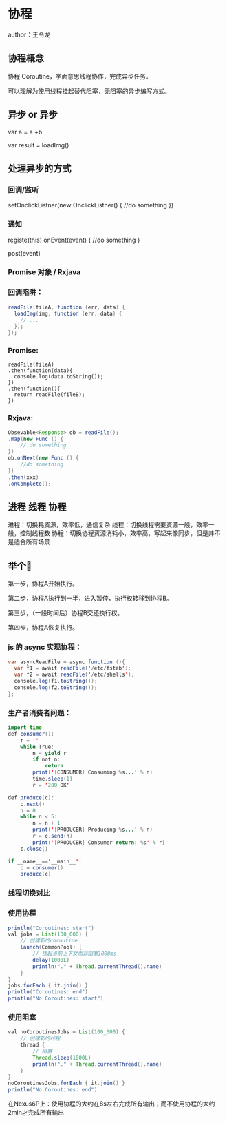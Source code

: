 # 协程

author：王令龙

## 协程概念

协程 Coroutine，字面意思线程协作，完成异步任务。

可以理解为使用线程挂起替代阻塞，无阻塞的异步编写方式。

## 异步 or 异步

var a = a +b 

var result = loadImg()

## 处理异步的方式

### 回调/监听 

setOnclickListner(new OnclickListner() {
    //do something
})

### 通知 

registe(this)
onEvent(event) {
    //do something
}

post(event)

### Promise 对象 / Rxjava

### 回调陷阱：

```java
readFile(fileA, function (err, data) {
  loadImg(img, function (err, data) {
    // ...
  });
});
```

### Promise:

```
readFile(fileA)
.then(function(data){
  console.log(data.toString());
})
.then(function(){
  return readFile(fileB);
})
```

### Rxjava:

```java
Obsevable<Response> ob = readFile();
.map(new Func () {
    // do something
})
ob.onNext(new Func () {
    //do something
})
.then(xxx)
.onComplete();
```

## 进程 线程 协程

进程：切换耗资源，效率低，通信复杂
线程：切换线程需要资源一般，效率一般，控制线程数
协程：切换协程资源消耗小，效率高，写起来像同步，但是并不是适合所有场景

## 举个🌰

第一步，协程A开始执行。

第二步，协程A执行到一半，进入暂停，执行权转移到协程B。

第三步，（一段时间后）协程B交还执行权。

第四步，协程A恢复执行。


### js 的 async 实现协程：

```java
var asyncReadFile = async function (){
  var f1 = await readFile('/etc/fstab');
  var f2 = await readFile('/etc/shells');
  console.log(f1.toString());
  console.log(f2.toString());
};
```

### 生产者消费者问题：

```java
import time
def consumer():
    r = ''
    while True:
        n = yield r
        if not n:
            return
        print('[CONSUMER] Consuming %s...' % n)
        time.sleep(1)
        r = '200 OK'

def produce(c):
    c.next()
    n = 0
    while n < 5:
        n = n + 1
        print('[PRODUCER] Producing %s...' % n)
        r = c.send(n)
        print('[PRODUCER] Consumer return: %s' % r)
    c.close()

if __name__=='__main__':
    c = consumer()
    produce(c)
```

### 线程切换对比

### 使用协程

```java
println("Coroutines: start")
val jobs = List(100_000) {
    // 创建新的coroutine
    launch(CommonPool) {
        // 挂起当前上下文而非阻塞1000ms
        delay(1000L)
        println("." + Thread.currentThread().name)
    }
}
jobs.forEach { it.join() }
println("Coroutines: end")
println("No Coroutines: start")
```

### 使用阻塞

```java
val noCoroutinesJobs = List(100_000) {
    // 创建新的线程
    thread {
        // 阻塞
        Thread.sleep(1000L)
        println("." + Thread.currentThread().name)
    }
}
noCoroutinesJobs.forEach { it.join() }
println("No Coroutines: end")
```

在Nexus6P上：使用协程的大约在8s左右完成所有输出；而不使用协程的大约2min才完成所有输出

